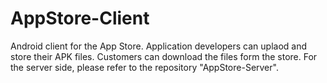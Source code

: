# AppStore-Client
Android client for the App Store. Application developers can uplaod and store their APK files. Customers can download the files form the store.
For the server side, please refer to the repository "AppStore-Server".
